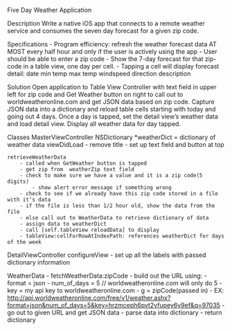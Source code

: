 Five Day Weather Application

Description
Write a native iOS app that connects to a remote weather service and consumes the seven day forecast for a given zip code.

Specifications
	- Program efficiency: refresh the weather forecast data AT MOST every half hour 
		and only if the user is actively using the app 
	- User should be able to enter a zip code
  	- Show the 7-day forecast for that zip-code in a table view, one day per cell.
	- Tapping a cell will display forecast detail:
		date
		min temp
		max temp
		windspeed
		direction
		description

Solution
Open application to Table View Controller with text field in upper left for zip code and Get Weather button on right to call out to worldweatheronline.com and get JSON data based on zip code. Capture JSON data into a dictionary and reload table cells starting with today and going out 4 days. Once a day is tapped, set the detail view’s weather data and load detail view. Display all weather data for day tapped.

Classes
MasterViewController
	NSDictionary *weatherDict = dictionary of weather data 
	viewDidLoad
		- remove title
		- set up text field and button at top

	retrieveWeatherData
		- called when GetWeather button is tapped
		- get zip from  weatherZip text field
		- check to make sure we have a value and it is a zip code(5 digits)
			- show alert error message if something wrong
		- check to see if we already have this zip code stored in a file with it’s data
		- if the file is less than 1/2 hour old, show the data from the file
		- else call out to WeatherData to retrieve dictionary of data 
		- assign data to weatherDict
		- call [self.tableView reloadData] to display
		- tableView:cellForRowAtIndexPath: references weatherDict for days of the week

DetailViewController
	configureView - set up all the labels with passed dictionary information

WeatherData - 
	fetchWeatherData:zipCode
		- build out the URL using:
			- format = json
			- num_of_days = 5 // worldweatheronline.com will only do 5 
			- key = my api key to worldweatheronline.com
			- g = zipCode(passed in)
			- EX: http://api.worldweatheronline.com/free/v1/weather.ashx?format=json&num_of_days=5&key=hrzmceph6pvt2yfupey6y9ef&q=97035
		- go out to given URL and get JSON data
		- parse data into dictionary
		- return dictionary


